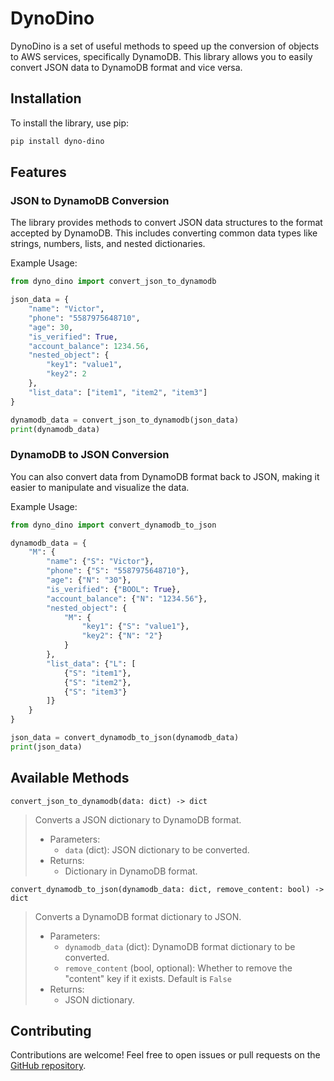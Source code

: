 # DynoDino

DynoDino is a set of useful methods to speed up the conversion of objects to AWS services, specifically DynamoDB. This library allows you to easily convert JSON data to DynamoDB format and vice versa.

## Installation

To install the library, use pip:

```bash
pip install dyno-dino
``` 

## Features

### JSON to DynamoDB Conversion

The library provides methods to convert JSON data structures to the format accepted by DynamoDB. This includes converting common data types like strings, numbers, lists, and nested dictionaries.

Example Usage:

```python
from dyno_dino import convert_json_to_dynamodb

json_data = {
    "name": "Victor",
    "phone": "5587975648710",
    "age": 30,
    "is_verified": True,
    "account_balance": 1234.56,
    "nested_object": {
        "key1": "value1",
        "key2": 2
    },
    "list_data": ["item1", "item2", "item3"]
}

dynamodb_data = convert_json_to_dynamodb(json_data)
print(dynamodb_data)
```

### DynamoDB to JSON Conversion

You can also convert data from DynamoDB format back to JSON, making it easier to manipulate and visualize the data.

Example Usage:
```python
from dyno_dino import convert_dynamodb_to_json

dynamodb_data = {
    "M": {
        "name": {"S": "Victor"},
        "phone": {"S": "5587975648710"},
        "age": {"N": "30"},
        "is_verified": {"BOOL": True},
        "account_balance": {"N": "1234.56"},
        "nested_object": {
            "M": {
                "key1": {"S": "value1"},
                "key2": {"N": "2"}
            }
        },
        "list_data": {"L": [
            {"S": "item1"},
            {"S": "item2"},
            {"S": "item3"}
        ]}
    }
}

json_data = convert_dynamodb_to_json(dynamodb_data)
print(json_data)
```

## Available Methods

`convert_json_to_dynamodb(data: dict) -> dict`

> Converts a JSON dictionary to DynamoDB format.
> * Parameters:
>     * `data` (dict): JSON dictionary to be converted.
> * Returns:
>     * Dictionary in DynamoDB format.


`convert_dynamodb_to_json(dynamodb_data: dict, remove_content: bool) -> dict`

> Converts a DynamoDB format dictionary to JSON.
> * Parameters:
>     * `dynamodb_data` (dict): DynamoDB format dictionary to be converted.
>     * `remove_content` (bool, optional): Whether to remove the "content" key if it exists. Default is `False`
> * Returns:
>     * JSON dictionary.


## Contributing

Contributions are welcome! Feel free to open issues or pull requests on the [GitHub repository](https://github.com/JoaoGodoi/dyno-dino).